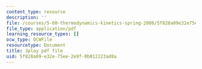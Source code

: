 ```yaml
---
content_type: resource
description: ''
file: /courses/5-60-thermodynamics-kinetics-spring-2008/5f828a09e32e75ee2e9f0b812223ad8a_Cc2l1QTTZA4.pdf
file_type: application/pdf
learning_resource_types: []
ocw_type: OCWFile
resourcetype: Document
title: 3play pdf file
uid: 5f828a09-e32e-75ee-2e9f-0b812223ad8a
---
```


